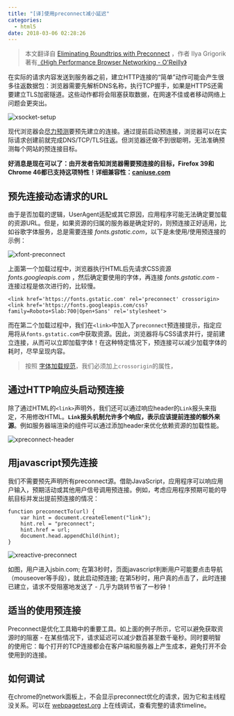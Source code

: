 ```yaml
---
title: "[译]使用preconnect减小延迟"
categories:
  - html5
date: 2018-03-06 02:28:26
---
```


> 本文翻译自 [Eliminating Roundtrips with Preconnect](https://www.igvita.com/2015/08/17/eliminating-roundtrips-with-preconnect/) ，作者 Ilya Grigorik 著有[《High Performance Browser Networking - O'Reilly》](https://hpbn.co/?utm_source=igvita&utm_medium=referral&utm_campaign=igvita-footer)

在实际的请求内容发送到服务器之前，建立HTTP连接的“简单”动作可能会产生很多往返数据包：浏览器需要先解析DNS名称，执行TCP握手，如果是HTTPS还需要建立TLS加密隧道。这些动作都将会阻塞获取数据，在网速不佳或者移动网络上问题会更突出。

![xsocket-setup](https://www.igvita.com/posts/15/xsocket-setup.png.pagespeed.ic.SvciYHBRv0.webp)

现代浏览器会[尽力预测](https://www.igvita.com/posa/high-performance-networking-in-google-chrome/#tcp-pre-connect)要预先建立的连接。通过提前启动预连接，浏览器可以在实际请求创建前就完成DNS/TCP/TLS往返。但浏览器还做不到很聪明，无法准确预测每个网站的预连接目标。

**好消息是现在可以了：由开发者告知浏览器需要预连接的目标，Firefox 39和Chrome 46都已支持这项特性！详细兼容性：[caniuse.com](https://caniuse.com/#feat=link-rel-preconnect)**

## 预先连接动态请求的URL

由于是否加载的逻辑，UserAgent适配或其它原因，应用程序可能无法确定要加载的资源URL。但是，如果资源的归属的服务器是确定好的，则预连接正好适用，比如谷歌字体服务，总是需要连接 *fonts.gstatic.com*，以下是未使用/使用预连接的示例：

![xfont-preconnect](https://www.igvita.com/posts/15/xfont-preconnect.png.pagespeed.ic.pi46037zWI.webp)

上面第一个加载过程中，浏览器执行HTML后先请求CSS资源 *fonts.googleapis.com* ，然后确定要使用的字体，再连接 *fonts.gstatic.com* - 连接过程是依次进行的，比较慢。

```
<link href='https://fonts.gstatic.com' rel='preconnect' crossorigin>
<link href='https://fonts.googleapis.com/css?family=Roboto+Slab:700|Open+Sans' rel='stylesheet'>
```

而在第二个加载过程中，我们在`<link>`中加入了`preconnect`预连接提示，指定应用将从`fonts.gstatic.com`中获取资源。因此，浏览器将与CSS请求并行，提前建立连接，从而可以立即加载字体！在这种特定情况下，预连接可以减少加载字体的耗时，尽早呈现内容。

> 按照 [字体加载规范](https://www.w3.org/TR/css-fonts-3/#font-fetching-requirements)，我们必须加上`crossorigin`的属性，


## 通过HTTP响应头启动预连接

除了通过HTML的`<link>`声明外，我们还可以通过响应header的`Link`报头来指定，不用修改HTML。**`Link`报头机制允许多个响应，表示应该提前连接的额外来源**。例如服务器端渲染的组件可以通过添加header来优化依赖资源的加载性能。

![xpreconnect-header](https://www.igvita.com/posts/15/xpreconnect-header.png.pagespeed.ic.C9-EQcMnlu.webp)

## 用javascript预先连接

我们不需要预先声明所有preconnect源。借助JavaScript，应用程序可以响应用户输入，预期活动或其他用户信号调用预连接。例如，考虑应用程序预期可能的导航目标并发出提前预连接的情况：

```
function preconnectTo(url) {
    var hint = document.createElement("link");
    hint.rel = "preconnect";
    hint.href = url;
    document.head.appendChild(hint);
}
```

![xreactive-preconnect](https://www.igvita.com/posts/15/xreactive-preconnect.png.pagespeed.ic.6-2JQXfomz.webp)

如图，用户进入jsbin.com; 在第3秒时，页面javascript判断用户可能要点击导航（mouseover等手段），就此启动预连接; 在第5秒时，用户真的点击了，此时连接已建立，请求不受阻塞地发送了 - 几乎为跳转节省了一秒钟！

## 适当的使用预连接

Preconnect是优化工具箱中的重要工具。如上面的例子所示，它可以避免获取资源时的阻塞 - 在某些情况下，请求延迟可以减少数百甚至数千毫秒。同时要明智的使用它：每个打开的TCP连接都会在客户端和服务器上产生成本，避免打开不会使用到的连接。

## 如何调试

在chrome的network面板上，不会显示preconnect优化的请求，因为它和主线程没关系。可以在 [webpagetest.org](https://www.webpagetest.org/) 上在线调试，查看完整的请求timeline。

